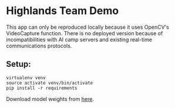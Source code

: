 # Highlands Team Demo
This app can only be reproduced locally because it uses OpenCV's VideoCapture function. There is no deployed version because of incompatibilities with AI camp servers and existing real-time communications protocols.

## Setup: 
    virtualenv venv
    source activate venv/bin/activate
    pip install -r requirements
    
Download model weights from [here](https://drive.google.com/file/d/1h-oHkO3qs2tDCnMw8U4Poi9FRa15Savy/view?usp=sharing).

